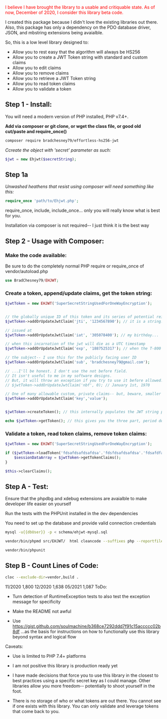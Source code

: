 <span style="color:red">I believe I have brought the library to a usable and critiquable state. As of now, December of 2020, I consider this library beta code.</span>

I created this package because I didn't love the existing libraries out there. Also, this package has only a dependency on the PDO database driver, JSON, and mbstring extensions being avaialble.

So, this is a low level library designed to:

- Allow you to rest easy that the algorithm will always be HS256
- Allow you to create a JWT Token string with standard and custom claims
- Allow you to edit claims
- Allow you to remove claims
- Allow you to retrieve a JWT Token string
- Allow you to read token claims
- Allow you to validate a token

## Step 1 - Install:

You will need a modern version of PHP installed, PHP v7.4+.

**Add via composer or git clone, or wget the class file, or good old cut/paste and require_once()**

```bash
composer require bradchesney79/effortless-hs256-jwt
```

*Ccreate the object with 'secret' parameter as such:*
```php
$jwt = new Ehjwt($secretString);
```

## Step 1a

*Unwashed heathens that resist using composer will need something like this:*

```php
require_once 'path/to/Ehjwt.php';
```

require_once, include, include_once... only you will really know what is best for you.

Installation via composer is not required-- I just think it is the best way


## Step 2 - Usage with Composer:

### Make the code available:

Be sure to do the completely normal PHP require or require_once of vendor/autoload.php

```php
use BradChesney79/EHJWT;
```


### Create a token, append/update claims, get the token string:

```php
$jwtToken = new EHJWT('SuperSecretStringUsedForOneWayEncryption');


// the globally unique ID of this token and its series of potential reissues
$jwtToken->addOrUpdateJwtClaim('jti', '1234567890'); // it is a string. nothing more, nothing less.

// issued at
$jwtToken->addOrUpdateJwtClaim('iat', '305078400'); // my birthday...

// when this incarnation of the jwt will die as a UTC timestamp
$jwtToken->addOrUpdateJwtClaim('exp', '1887525317'); // when the T-800 comes to kill Sarah Connor

// the subject-- I use this for the publicly facing user ID
$jwtToken->addOrUpdateJwtClaim('sub', 'bradchesney79@gmail.com');

// ...I'll be honest. I don't use the not before field.
// It isn't useful to me in my software designs.
// But, it will throw an exception if you try to use it before allowed.
// $jwtToken->addOrUpdateJwtClaim('nbf', 0); // January 1st, 1970

// One of many allowable custom, private claims-- but, beware, smaller the better.
$jwtToken->addOrUpdateJwtClaim('key','value');


$jwtToken->createToken(); // this internally populates the JWT string property of your instance

echo $jwtToken->getToken(); // this gives you the three part, period delimited string stored in the JWT string property
```

### Validate a token, read token claims, remove token claims:

```php
$jwtToken = new EHJWT('SuperSecretStringUsedForOneWayEncryption');

if ($jwtToken->loadToken('fdsafdsafdsafdsa'.'fdsfdsafdsafdsa'.'fdsafdfadsfdsafdsa')) {
    $sessionDataArray = $jwtToken->getTokenClaims();
}

$this->clearClaims();
```

## Step A - Test:

Ensure that the phpdbg and xdebug extensions are avaialble to make developer life easier on yourself

Run the tests with the PHPUnit installed in the dev dependencies

You need to set up the database and provide valid connection credentials

```bash
mysql -u{{dbUser}} -p < schema/ehjwt-mysql.sql

vendor/bin/phpmd src/EHJWT/  html cleancode --suffixes php --reportfile build/phpmd.html

vendor/bin/phpunit
```

## Step B - Count Lines of Code:

```bash
cloc --exclude-dir=vendor,build .
```

11/2020 1,800
12/2020 1,638
05/2021 1,087
ToDo:

- Turn detection of RuntimeException tests to also test the exception message for specificity

- Make the README not awful

- Use https://gist.github.com/soulmachine/b368ce7292ddd7f91c15accccc02b8df
  ...as the basis for instructions on how to functionally use this library beyond syntax and logical flow

Caveats:

- Use is limited to PHP 7.4+ platforms

- I am not positive this library is production ready yet

- I have made decisions that force you to use this library in the closest to best practices using a specific secret key as I could manage. Other libraries allow you more freedom-- potentially to shoot yourself in the foot.

- There is no storage of who or what tokens are out there. You cannot see if one exists with this library. You can only validate and leverage tokens that come back to you.